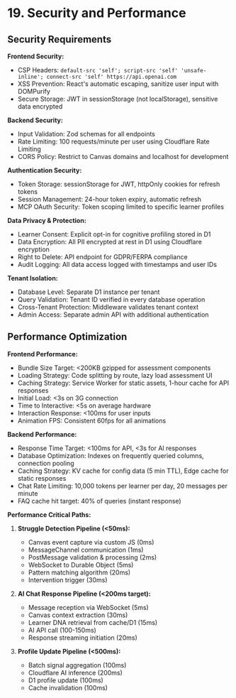 # 19. Security and Performance

## Security Requirements

**Frontend Security:**

- CSP Headers: `default-src 'self'; script-src 'self' 'unsafe-inline'; connect-src 'self' https://api.openai.com`
- XSS Prevention: React's automatic escaping, sanitize user input with DOMPurify
- Secure Storage: JWT in sessionStorage (not localStorage), sensitive data encrypted

**Backend Security:**

- Input Validation: Zod schemas for all endpoints
- Rate Limiting: 100 requests/minute per user using Cloudflare Rate Limiting
- CORS Policy: Restrict to Canvas domains and localhost for development

**Authentication Security:**

- Token Storage: sessionStorage for JWT, httpOnly cookies for refresh tokens
- Session Management: 24-hour token expiry, automatic refresh
- MCP OAuth Security: Token scoping limited to specific learner profiles

**Data Privacy & Protection:**

- Learner Consent: Explicit opt-in for cognitive profiling stored in D1
- Data Encryption: All PII encrypted at rest in D1 using Cloudflare encryption
- Right to Delete: API endpoint for GDPR/FERPA compliance
- Audit Logging: All data access logged with timestamps and user IDs

**Tenant Isolation:**

- Database Level: Separate D1 instance per tenant
- Query Validation: Tenant ID verified in every database operation
- Cross-Tenant Protection: Middleware validates tenant context
- Admin Access: Separate admin API with additional authentication

## Performance Optimization

**Frontend Performance:**

- Bundle Size Target: <200KB gzipped for assessment components
- Loading Strategy: Code splitting by route, lazy load assessment UI
- Caching Strategy: Service Worker for static assets, 1-hour cache for API responses
- Initial Load: <3s on 3G connection
- Time to Interactive: <5s on average hardware
- Interaction Response: <100ms for user inputs
- Animation FPS: Consistent 60fps for all animations

**Backend Performance:**

- Response Time Target: <100ms for API, <3s for AI responses
- Database Optimization: Indexes on frequently queried columns, connection pooling
- Caching Strategy: KV cache for config data (5 min TTL), Edge cache for static responses
- Chat Rate Limiting: 10,000 tokens per learner per day, 20 messages per minute
- FAQ cache hit target: 40% of queries (instant response)

**Performance Critical Paths:**

1. **Struggle Detection Pipeline (<50ms):**
   - Canvas event capture via custom JS (0ms)
   - MessageChannel communication (1ms)
   - PostMessage validation & processing (2ms)
   - WebSocket to Durable Object (5ms)
   - Pattern matching algorithm (20ms)
   - Intervention trigger (30ms)

2. **AI Chat Response Pipeline (<200ms target):**
   - Message reception via WebSocket (5ms)
   - Canvas context extraction (30ms)
   - Learner DNA retrieval from cache/D1 (15ms)
   - AI API call (100-150ms)
   - Response streaming initiation (20ms)

3. **Profile Update Pipeline (<500ms):**
   - Batch signal aggregation (100ms)
   - Cloudflare AI inference (200ms)
   - D1 profile update (100ms)
   - Cache invalidation (100ms)
